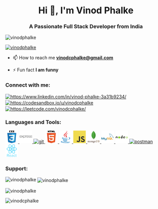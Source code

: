 <h1 align="center">Hi 👋, I'm Vinod Phalke</h1>
<h3 align="center">A Passionate Full Stack Developer from India</h3>

<!-- <img align="right" alt="coding" width="400" src="https://www.google.com/url?sa=i&url=https%3A%2F%2Fwallpapersafari.com%2Fmoving-binary-code-wallpaper%2F&psig=AOvVaw3jK8ukNine28UoTrD9MUsV&ust=1685007567921000&source=images&cd=vfe&ved=2ahUKEwiQgsG91I3_AhUubmwGHbPGC5gQjRx6BAgAEAw" -->

<p align="left"> <img src="https://komarev.com/ghpvc/?username=vinodphalke&label=Profile%20views&color=0e75b6&style=flat" alt="vinodphalke" /> </p>

<p align="left"> <a href="https://github.com/ryo-ma/github-profile-trophy"><img src="https://github-profile-trophy.vercel.app/?username=vinodphalke" alt="vinodphalke" /></a> </p>

- 📫 How to reach me **vinodcphalke@gmail.com**

- ⚡ Fun fact **I am funny**

<h3 align="left">Connect with me:</h3>
<p align="left">
<a href="https://linkedin.com/in/https://www.linkedin.com/in/vinod-phalke-3a31b9234/" target="blank"><img align="center" src="https://raw.githubusercontent.com/rahuldkjain/github-profile-readme-generator/master/src/images/icons/Social/linked-in-alt.svg" alt="https://www.linkedin.com/in/vinod-phalke-3a31b9234/" height="30" width="40" /></a>
<a href="https://codesandbox.com/https://codesandbox.io/u/vinodcphalke" target="blank"><img align="center" src="https://raw.githubusercontent.com/rahuldkjain/github-profile-readme-generator/master/src/images/icons/Social/codesandbox.svg" alt="https://codesandbox.io/u/vinodcphalke" height="30" width="40" /></a>
<a href="https://www.leetcode.com/https://leetcode.com/vinodcphalke/" target="blank"><img align="center" src="https://raw.githubusercontent.com/rahuldkjain/github-profile-readme-generator/master/src/images/icons/Social/leet-code.svg" alt="https://leetcode.com/vinodcphalke/" height="30" width="40" /></a>
</p>

<h3 align="left">Languages and Tools:</h3>

<p align="left"> <a href="https://www.w3schools.com/css/" target="_blank" rel="noreferrer"> <img src="https://raw.githubusercontent.com/devicons/devicon/master/icons/css3/css3-original-wordmark.svg" alt="css3" width="40" height="40"/> </a> <a href="https://expressjs.com" target="_blank" rel="noreferrer"> <img src="https://raw.githubusercontent.com/devicons/devicon/master/icons/express/express-original-wordmark.svg" alt="express" width="40" height="40"/> </a> <a href="https://git-scm.com/" target="_blank" rel="noreferrer"> <img src="https://www.vectorlogo.zone/logos/git-scm/git-scm-icon.svg" alt="git" width="40" height="40"/> </a> <a href="https://www.w3.org/html/" target="_blank" rel="noreferrer"> <img src="https://raw.githubusercontent.com/devicons/devicon/master/icons/html5/html5-original-wordmark.svg" alt="html5" width="40" height="40"/> </a> <a href="https://www.java.com" target="_blank" rel="noreferrer"> <img src="https://raw.githubusercontent.com/devicons/devicon/master/icons/java/java-original.svg" alt="java" width="40" height="40"/> </a> <a href="https://developer.mozilla.org/en-US/docs/Web/JavaScript" target="_blank" rel="noreferrer"> <img src="https://raw.githubusercontent.com/devicons/devicon/master/icons/javascript/javascript-original.svg" alt="javascript" width="40" height="40"/> </a> <a href="https://www.mongodb.com/" target="_blank" rel="noreferrer"> <img src="https://raw.githubusercontent.com/devicons/devicon/master/icons/mongodb/mongodb-original-wordmark.svg" alt="mongodb" width="40" height="40"/> </a> <a href="https://www.mysql.com/" target="_blank" rel="noreferrer"> <img src="https://raw.githubusercontent.com/devicons/devicon/master/icons/mysql/mysql-original-wordmark.svg" alt="mysql" width="40" height="40"/> </a> <a href="https://nodejs.org" target="_blank" rel="noreferrer"> <img src="https://raw.githubusercontent.com/devicons/devicon/master/icons/nodejs/nodejs-original-wordmark.svg" alt="nodejs" width="40" height="40"/> </a> <a href="https://postman.com" target="_blank" rel="noreferrer"> <img src="https://www.vectorlogo.zone/logos/getpostman/getpostman-icon.svg" alt="postman" width="40" height="40"/> </a> <a href="https://reactjs.org/" target="_blank" rel="noreferrer"> <img src="https://raw.githubusercontent.com/devicons/devicon/master/icons/react/react-original-wordmark.svg" alt="react" width="40" height="40"/> </a> </p>

<h3 align="left">Support:</h3>

<p><img align="left" src="https://github-readme-stats.vercel.app/api/top-langs?username=vinodphalke&show_icons=true&locale=en&layout=compact" alt="vinodphalke" /></p>

<p>&nbsp;<img align="center" src="https://github-readme-stats.vercel.app/api?username=vinodphalke&show_icons=true&locale=en" alt="vinodphalke" /></p>

<p><img align="center" src="https://github-readme-streak-stats.herokuapp.com/?user=vinodphalke&" alt="vinodphalke" /></p>

<p><a href="https://www.buymeacoffee.com/vinodcphalke"> <img align="left" src="https://cdn.buymeacoffee.com/buttons/v2/default-yellow.png" height="50" width="210" alt="vinodcphalke" /></a></p><br><br>
